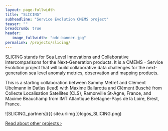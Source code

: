 ```yaml
---
layout: page-fullwidth
title: "SLICING"
subheadline: "Service Evolution CMEMS project"
teaser: ""
breadcrumb: true
header:
   image_fullwidth: "odc-banner.jpg"
permalink: /projects/slicing/
---
```


SLICING  stands for Sea Level Innovations and Collaborative Intercomparisons for the Next-Generation products. It is a CMEMS - Service Evolution project that will  build collaborative data challenges for the next-generation sea level anomaly metrics, observation and mapping products.

This is a starting collaboration between Sammy Metref and Clément Ubelmann in Datlas (lead) with Maxime Ballarotta and Clément Busché from Collecte Localisation Satellites (CLS), Ramonville St-Agne, France, and  Maxime Beauchamp from IMT Atlantique Bretagne-Pays de la Loire, Brest, France.

![SLICING_partners]({{ site.urlimg }}logos_SLICING.png)


<a class="radius button small" href="{{ site.url }}{{ site.baseurl }}/expertise/">Read about other projects ›</a>


